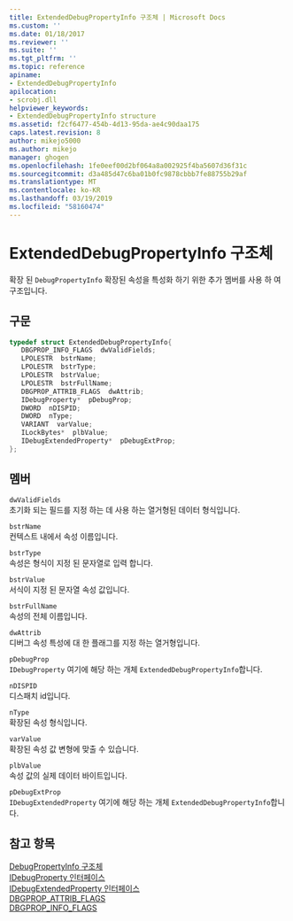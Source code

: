 ```yaml
---
title: ExtendedDebugPropertyInfo 구조체 | Microsoft Docs
ms.custom: ''
ms.date: 01/18/2017
ms.reviewer: ''
ms.suite: ''
ms.tgt_pltfrm: ''
ms.topic: reference
apiname:
- ExtendedDebugPropertyInfo
apilocation:
- scrobj.dll
helpviewer_keywords:
- ExtendedDebugPropertyInfo structure
ms.assetid: f2cf6477-454b-4d13-95da-ae4c90daa175
caps.latest.revision: 8
author: mikejo5000
ms.author: mikejo
manager: ghogen
ms.openlocfilehash: 1fe0eef00d2bf064a8a002925f4ba5607d36f31c
ms.sourcegitcommit: d3a485d47c6ba01b0fc9878cbbb7fe88755b29af
ms.translationtype: MT
ms.contentlocale: ko-KR
ms.lasthandoff: 03/19/2019
ms.locfileid: "58160474"
---
```

# <a name="extendeddebugpropertyinfo-structure"></a>ExtendedDebugPropertyInfo 구조체
확장 된 `DebugPropertyInfo` 확장된 속성을 특성화 하기 위한 추가 멤버를 사용 하 여 구조입니다.  
  
## <a name="syntax"></a>구문  
  
```cpp
typedef struct ExtendedDebugPropertyInfo{  
   DBGPROP_INFO_FLAGS  dwValidFields;  
   LPOLESTR  bstrName;  
   LPOLESTR  bstrType;  
   LPOLESTR  bstrValue;  
   LPOLESTR  bstrFullName;  
   DBGPROP_ATTRIB_FLAGS  dwAttrib;  
   IDebugProperty*  pDebugProp;  
   DWORD  nDISPID;  
   DWORD  nType;  
   VARIANT  varValue;  
   ILockBytes*  plbValue;  
   IDebugExtendedProperty*  pDebugExtProp;  
};  
```  
  
## <a name="members"></a>멤버  
 `dwValidFields`  
 초기화 되는 필드를 지정 하는 데 사용 하는 열거형된 데이터 형식입니다.  
  
 `bstrName`  
 컨텍스트 내에서 속성 이름입니다.  
  
 `bstrType`  
 속성은 형식이 지정 된 문자열로 입력 합니다.  
  
 `bstrValue`  
 서식이 지정 된 문자열 속성 값입니다.  
  
 `bstrFullName`  
 속성의 전체 이름입니다.  
  
 `dwAttrib`  
 디버그 속성 특성에 대 한 플래그를 지정 하는 열거형입니다.  
  
 `pDebugProp`  
 `IDebugProperty` 여기에 해당 하는 개체 `ExtendedDebugPropertyInfo`합니다.  
  
 `nDISPID`  
 디스패치 id입니다.  
  
 `nType`  
 확장된 속성 형식입니다.  
  
 `varValue`  
 확장된 속성 값 변형에 맞출 수 있습니다.  
  
 `plbValue`  
 속성 값의 실제 데이터 바이트입니다.  
  
 `pDebugExtProp`  
 `IDebugExtendedProperty` 여기에 해당 하는 개체 `ExtendedDebugPropertyInfo`합니다.  
  
## <a name="see-also"></a>참고 항목  
 [DebugPropertyInfo 구조체](../../winscript/reference/debugpropertyinfo-structure.md)   
 [IDebugProperty 인터페이스](../../winscript/reference/idebugproperty-interface.md)   
 [IDebugExtendedProperty 인터페이스](../../winscript/reference/idebugextendedproperty-interface.md)   
 [DBGPROP_ATTRIB_FLAGS](../../winscript/reference/dbgprop-attrib-flags.md)   
 [DBGPROP_INFO_FLAGS](../../winscript/reference/dbgprop-info-flags.md)